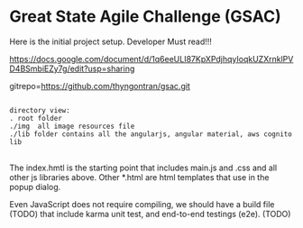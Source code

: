 # Great State Agile Challenge (GSAC)


Here is the initial project setup.  Developer Must read!!!

https://docs.google.com/document/d/1q6eeULI87KpXPdjhqyIoqkUZXrnklPVD4BSmbiEZy7g/edit?usp=sharing

gitrepo=https://github.com/thyngontran/gsac.git

<pre>
<code>
directory view:
. root folder
./img  all image resources file
./lib folder contains all the angularjs, angular material, aws cognito lib 
</code>
</pre>
The index.hmtl is the starting point that includes main.js and .css and all other js libraries above.  Other *.html are html templates that use in the popup dialog.

Even JavaScript does not require compiling, we should have a build file (TODO) that include karma unit test, and end-to-end testings (e2e).   (TODO) 



